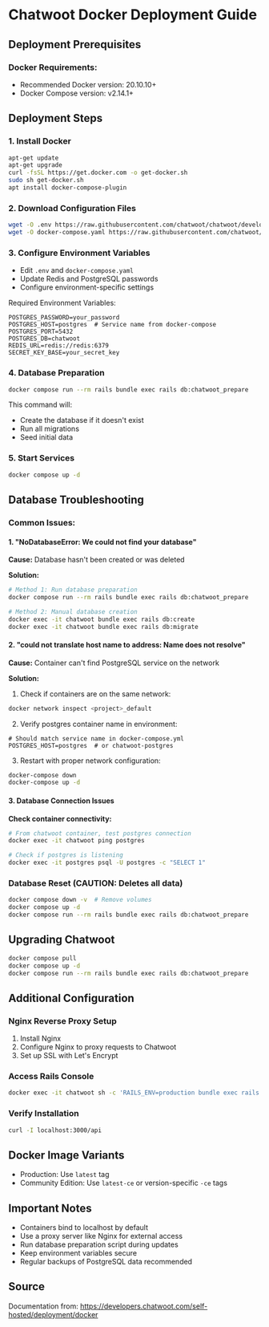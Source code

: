 # Chatwoot Docker Deployment Guide

## Deployment Prerequisites

### Docker Requirements:
- Recommended Docker version: 20.10.10+
- Docker Compose version: v2.14.1+

## Deployment Steps

### 1. Install Docker
```bash
apt-get update
apt-get upgrade
curl -fsSL https://get.docker.com -o get-docker.sh
sudo sh get-docker.sh
apt install docker-compose-plugin
```

### 2. Download Configuration Files
```bash
wget -O .env https://raw.githubusercontent.com/chatwoot/chatwoot/develop/.env.example
wget -O docker-compose.yaml https://raw.githubusercontent.com/chatwoot/chatwoot/develop/docker-compose.production.yaml
```

### 3. Configure Environment Variables
- Edit `.env` and `docker-compose.yaml`
- Update Redis and PostgreSQL passwords
- Configure environment-specific settings

Required Environment Variables:
```env
POSTGRES_PASSWORD=your_password
POSTGRES_HOST=postgres  # Service name from docker-compose
POSTGRES_PORT=5432
POSTGRES_DB=chatwoot
REDIS_URL=redis://redis:6379
SECRET_KEY_BASE=your_secret_key
```

### 4. Database Preparation
```bash
docker compose run --rm rails bundle exec rails db:chatwoot_prepare
```

This command will:
- Create the database if it doesn't exist
- Run all migrations
- Seed initial data

### 5. Start Services
```bash
docker compose up -d
```

## Database Troubleshooting

### Common Issues:

#### 1. "NoDatabaseError: We could not find your database"
**Cause:** Database hasn't been created or was deleted

**Solution:**
```bash
# Method 1: Run database preparation
docker compose run --rm rails bundle exec rails db:chatwoot_prepare

# Method 2: Manual database creation
docker exec -it chatwoot bundle exec rails db:create
docker exec -it chatwoot bundle exec rails db:migrate
```

#### 2. "could not translate host name to address: Name does not resolve"
**Cause:** Container can't find PostgreSQL service on the network

**Solution:**
1. Check if containers are on the same network:
```bash
docker network inspect <project>_default
```

2. Verify postgres container name in environment:
```env
# Should match service name in docker-compose.yml
POSTGRES_HOST=postgres  # or chatwoot-postgres
```

3. Restart with proper network configuration:
```bash
docker-compose down
docker-compose up -d
```

#### 3. Database Connection Issues
**Check container connectivity:**
```bash
# From chatwoot container, test postgres connection
docker exec -it chatwoot ping postgres

# Check if postgres is listening
docker exec -it postgres psql -U postgres -c "SELECT 1"
```

### Database Reset (CAUTION: Deletes all data)
```bash
docker compose down -v  # Remove volumes
docker compose up -d
docker compose run --rm rails bundle exec rails db:chatwoot_prepare
```

## Upgrading Chatwoot

```bash
docker compose pull
docker compose up -d
docker compose run --rm rails bundle exec rails db:chatwoot_prepare
```

## Additional Configuration

### Nginx Reverse Proxy Setup
1. Install Nginx
2. Configure Nginx to proxy requests to Chatwoot
3. Set up SSL with Let's Encrypt

### Access Rails Console
```bash
docker exec -it chatwoot sh -c 'RAILS_ENV=production bundle exec rails c'
```

### Verify Installation
```bash
curl -I localhost:3000/api
```

## Docker Image Variants
- Production: Use `latest` tag
- Community Edition: Use `latest-ce` or version-specific `-ce` tags

## Important Notes
- Containers bind to localhost by default
- Use a proxy server like Nginx for external access
- Run database preparation script during updates
- Keep environment variables secure
- Regular backups of PostgreSQL data recommended

## Source
Documentation from: https://developers.chatwoot.com/self-hosted/deployment/docker
